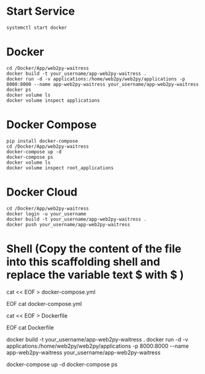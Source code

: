 # Start Service
	systemctl start docker

# Docker
	cd /Docker/App/web2py-waitress
	docker build -t your_username/app-web2py-waitress .
	docker run -d -v applications:/home/web2py/web2py/applications -p 8000:8000 --name app-web2py-waitress your_username/app-web2py-waitress
	docker ps 
	docker volume ls
	docker volume inspect applications

# Docker Compose
	pip install docker-compose
	cd /Docker/App/web2py-waitress
	docker-compose up -d
	docker-compose ps
	docker volume ls
	docker volume inspect root_applications

# Docker Cloud
	cd /Docker/App/web2py-waitress
	docker login -u your_username
	docker build -t your_username/app-web2py-waitress .
	docker push your_username/app-web2py-waitress

# Shell (Copy the content of the file into this scaffolding shell and replace the variable text $ with \$ )
cat << EOF > docker-compose.yml

EOF
cat docker-compose.yml

cat << EOF > Dockerfile

EOF
cat Dockerfile

docker build -t your_username/app-web2py-waitress .
docker run -d -v applications:/home/web2py/web2py/applications -p 8000:8000 --name app-web2py-waitress your_username/app-web2py-waitress

docker-compose up -d
docker-compose ps

